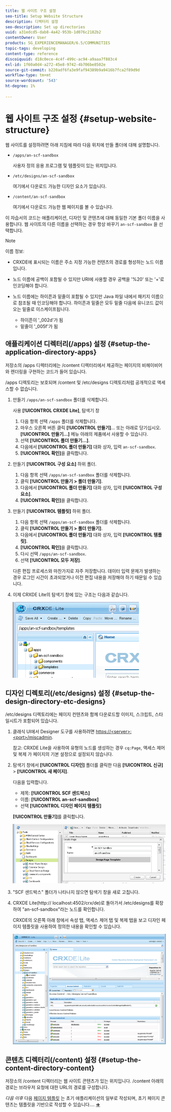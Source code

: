 ```yaml
---
title: 웹 사이트 구조 설정
seo-title: Setup Website Structure
description: 디렉터리 설정
seo-description: Set up directories
uuid: a31edcd5-dab8-4a42-953b-1d076c2182b2
contentOwner: User
products: SG_EXPERIENCEMANAGER/6.5/COMMUNITIES
topic-tags: developing
content-type: reference
discoiquuid: d18c0ece-4c4f-499c-ac94-a9aaa7f883c4
exl-id: 1f60a0d4-a272-45e8-9742-4b706be8502e
source-git-commit: b220adf6fa3e9faf94389b9a9416b7fca2f89d9d
workflow-type: tm+mt
source-wordcount: '543'
ht-degree: 1%

---
```


# 웹 사이트 구조 설정 {#setup-website-structure}

웹 사이트를 설정하려면 아래 지침에 따라 다음 위치에 만들 폴더에 대해 설명합니다.

* `/apps/an-scf-sandbox`

   사용자 정의 응용 프로그램 및 템플릿이 있는 위치입니다.

* `/etc/designs/an-scf-sandbox`

   여기에서 다운로드 가능한 디자인 요소가 있습니다.

* `/content/an-scf-sandbox`

   여기에서 다운로드 가능한 웹 페이지를 볼 수 있습니다.

이 자습서의 코드는 애플리케이션, 디자인 및 콘텐츠에 대해 동일한 기본 폴더 이름을 사용합니다. 웹 사이트의 다른 이름을 선택하는 경우 항상 바꾸기 `an-scf-sandbox` 을 선택합니다.

>[!NOTE]
>
>이름 정보:
>
>* CRXDE에 표시되는 이름은 주소 지정 가능한 컨텐츠의 경로를 형성하는 노드 이름입니다.
>* 노드 이름에 공백이 포함될 수 있지만 URI에 사용할 경우 공백을 &#39;%20&#39; 또는 &#39;+&#39;로 인코딩해야 합니다.
>* 노드 이름에는 하이픈과 밑줄이 포함될 수 있지만 Java 파일 내에서 패키지 이름으로 참조될 때 인코딩해야 합니다. 하이픈과 밑줄은 모두 밑줄 다음에 유니코드 값이 오는 밑줄로 이스케이프됩니다.
   >
   >   * 하이픈이 &#39;_002d&#39;가 됨
   >   * 밑줄이 &#39;_005f&#39;가 됨


## 애플리케이션 디렉터리(/apps) 설정 {#setup-the-application-directory-apps}

저장소의 /apps 디렉터리에는 /content 디렉터리에서 제공하는 페이지의 비헤이비어와 렌더링을 구현하는 코드가 들어 있습니다.

/apps 디렉토리는 보호되며 /content 및 /etc/designs 디렉토리처럼 공개적으로 액세스할 수 없습니다.

1. 만들기 `/apps/an-scf-sandbox` 폴더를 삭제합니다.

   사용 **[!UICONTROL CRXDE Lite]**, 탐색기 창

   1. 다음 항목 선택 `/apps` 폴더를 삭제합니다.
   1. 마우스 오른쪽 버튼 클릭 **[!UICONTROL 만들기]**... 또는 아래로 당기십시오. **[!UICONTROL 만들기...]** 메뉴 아래의 제품에서 사용할 수 있습니다.
   1. 선택 **[!UICONTROL 폴더 만들기...]**.
   1. 다음에서 **[!UICONTROL 폴더 만들기]** 대화 상자, 입력 `an-scf-sandbox`.
   1. **[!UICONTROL 확인]**&#x200B;을 클릭합니다.

1. 만들기 **[!UICONTROL 구성 요소]** 하위 폴더.

   1. 다음 항목 선택 `/apps/an-scf-sandbox` 폴더를 삭제합니다.
   1. 클릭 **[!UICONTROL 만들기 > 폴더 만들기]**.
   1. 다음에서 **[!UICONTROL 폴더 만들기]** 대화 상자, 입력 **[!UICONTROL 구성 요소]**.
   1. **[!UICONTROL 확인]**&#x200B;을 클릭합니다.

1. 만들기 **[!UICONTROL 템플릿]** 하위 폴더.

   1. 다음 항목 선택 `/apps/an-scf-sandbox` 폴더를 삭제합니다.
   1. 클릭 **[!UICONTROL 만들기 > 폴더 만들기]**.
   1. 다음에서 **[!UICONTROL 폴더 만들기]** 대화 상자, 입력 **[!UICONTROL 템플릿]**.
   1. **[!UICONTROL 확인]**&#x200B;을 클릭합니다.
   1. 다시 선택 `/apps/an-scf-sandbox`.
   1. 선택 **[!UICONTROL 모두 저장]**.

   다른 편집 프로세스와 마찬가지로 자주 저장합니다. 데이터 입력 문제가 발생하는 경우 로그인 시간이 초과되었거나 이전 편집 내용을 저장해야 하기 때문일 수 있습니다.

1. 이제 CRXDE Lite의 탐색기 창에 있는 구조는 다음과 같습니다.

   ![crxde-template](assets/crxde-template.png)

## 디자인 디렉토리(/etc/designs) 설정 {#setup-the-design-directory-etc-designs}

/etc/designs 디렉토리에는 페이지 컨텐츠와 함께 다운로드할 이미지, 스크립트, 스타일시트가 포함되어 있습니다.

1. 클래식 UI에서 Designer 도구를 사용하려면 [https://&lt;server>:&lt;port>/miscadmin](http://localhost:4502/miscadmin).

   참고: CRXDE Lite을 사용하여 유형의 노드를 생성하는 경우 `cq:Page`, 액세스 제어 및 복제 가 페이지의 기본 설정으로 설정되지 않습니다.

1. 탐색기 창에서 **[!UICONTROL 디자인]** 폴더를 클릭한 다음 **[!UICONTROL 신규]** > **[!UICONTROL 새 페이지]**.

   다음을 입력합니다.

   * 제목: **[!UICONTROL SCF 샌드박스]**
   * 이름: **[!UICONTROL an-scf-sandbox]**
   * 선택 **[!UICONTROL 디자인 페이지 템플릿]**

   **[!UICONTROL 만들기]**&#x200B;를 클릭합니다.

   ![design-template](assets/design-template.png)

1. &quot;SCF 샌드박스&quot; 폴더가 나타나지 않으면 탐색기 창을 새로 고칩니다.

1. CRXDE Lite(http:// localhost:4502/crx/de)로 돌아가서 /etc/designs를 확장하여 &quot;an-scf-sandbox&quot;라는 노드를 확인합니다.

   CRXDE의 오른쪽 아래 창에서 속성 탭, 액세스 제어 탭 및 복제 탭을 보고 디자인 페이지 템플릿을 사용하여 정의한 내용을 확인할 수 있습니다.

   ![crxde-configure-template](assets/crxde-configure-template.png)

## 콘텐츠 디렉터리(/content) 설정 {#setup-the-content-directory-content}

저장소의 /content 디렉터리는 웹 사이트 콘텐츠가 있는 위치입니다. /content 아래의 경로는 브라우저 요청에 대한 URL의 경로를 구성합니다.

*다음 이후* 다음 [페이지 템플릿](initial-app.md#createthepagetemplate) 는 초기 애플리케이션의 일부로 작성되며, 초기 페이지 콘텐츠는 템플릿을 기반으로 작성할 수 있습니다.... [**⇒**](initial-app.md)
